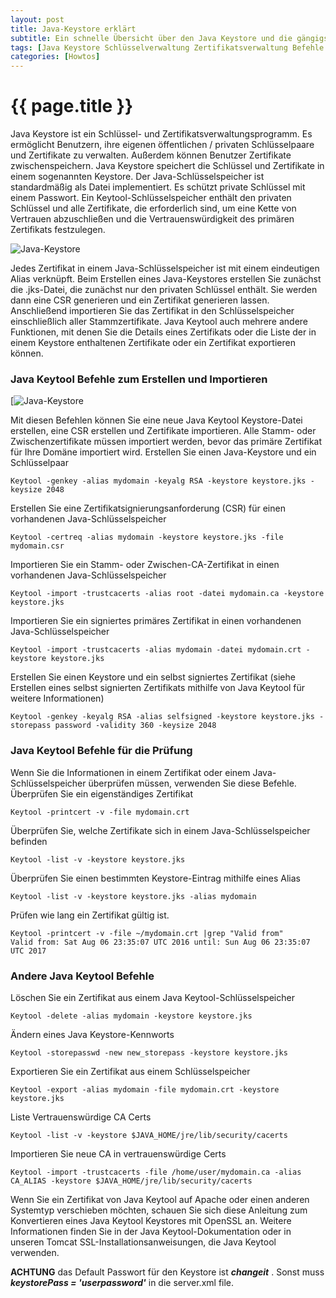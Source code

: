 ```yaml
---
layout: post
title: Java-Keystore erklärt
subtitle: Ein schnelle Übersicht über den Java Keystore und die gängigsten Optionen um eure Schlüssel- und Zertifikate zu verwalten. z.B. (auflisten, hinzufügen, löschen, prüfen) Es ermöglicht euch, eigenenSchlüsselpaare und Zertifikate zu verwalten.
tags: [Java Keystore Schlüsselverwaltung Zertifikatsverwaltung Befehle Erstellen Importieren Prüfen Default Passwort]
categories: [Howtos]
---
```

# {{ page.title }}

Java Keystore ist ein Schlüssel- und Zertifikatsverwaltungsprogramm. Es ermöglicht Benutzern, ihre eigenen öffentlichen / privaten Schlüsselpaare und Zertifikate zu verwalten. Außerdem können Benutzer Zertifikate zwischenspeichern. Java Keystore speichert die Schlüssel und Zertifikate in einem sogenannten Keystore. Der Java-Schlüsselspeicher ist standardmäßig als Datei implementiert. Es schützt private Schlüssel mit einem Passwort. Ein Keytool-Schlüsselspeicher enthält den privaten Schlüssel und alle Zertifikate, die erforderlich sind, um eine Kette von Vertrauen abzuschließen und die Vertrauenswürdigkeit des primären Zertifikats festzulegen.


![Java-Keystore](../../img/java.webp)

 Jedes Zertifikat in einem Java-Schlüsselspeicher ist mit einem eindeutigen Alias verknüpft. Beim Erstellen eines Java-Keystores erstellen Sie zunächst die .jks-Datei, die zunächst nur den privaten Schlüssel enthält. Sie werden dann eine CSR generieren und ein Zertifikat generieren lassen. Anschließend importieren Sie das Zertifikat in den Schlüsselspeicher einschließlich aller Stammzertifikate. Java Keytool auch mehrere andere Funktionen, mit denen Sie die Details eines Zertifikats oder die Liste der in einem Keystore enthaltenen Zertifikate oder ein Zertifikat exportieren können.

### Java Keytool Befehle zum Erstellen und Importieren

[![Java-Keystore](../../img/keystore-300x219.webp)

Mit diesen Befehlen können Sie eine neue Java Keytool Keystore-Datei erstellen, eine CSR erstellen und Zertifikate importieren. Alle Stamm- oder Zwischenzertifikate müssen importiert werden, bevor das primäre Zertifikat für Ihre Domäne importiert wird. Erstellen Sie einen Java-Keystore und ein Schlüsselpaar

```
Keytool -genkey -alias mydomain -keyalg RSA -keystore keystore.jks -keysize 2048
```

Erstellen Sie eine Zertifikatsignierungsanforderung (CSR) für einen vorhandenen Java-Schlüsselspeicher

```
Keytool -certreq -alias mydomain -keystore keystore.jks -file mydomain.csr
```

Importieren Sie ein Stamm- oder Zwischen-CA-Zertifikat in einen vorhandenen Java-Schlüsselspeicher

```
Keytool -import -trustcacerts -alias root -datei mydomain.ca -keystore keystore.jks
```

Importieren Sie ein signiertes primäres Zertifikat in einen vorhandenen Java-Schlüsselspeicher

```
Keytool -import -trustcacerts -alias mydomain -datei mydomain.crt -keystore keystore.jks
```

Erstellen Sie einen Keystore und ein selbst signiertes Zertifikat (siehe Erstellen eines selbst signierten Zertifikats mithilfe von Java Keytool für weitere Informationen)

```
Keytool -genkey -keyalg RSA -alias selfsigned -keystore keystore.jks -storepass password -validity 360 -keysize 2048
```

### Java Keytool Befehle für die Prüfung

Wenn Sie die Informationen in einem Zertifikat oder einem Java-Schlüsselspeicher überprüfen müssen, verwenden Sie diese Befehle. Überprüfen Sie ein eigenständiges Zertifikat

```
Keytool -printcert -v -file mydomain.crt
```

Überprüfen Sie, welche Zertifikate sich in einem Java-Schlüsselspeicher befinden

```
Keytool -list -v -keystore keystore.jks
```

Überprüfen Sie einen bestimmten Keystore-Eintrag mithilfe eines Alias

```
Keytool -list -v -keystore keystore.jks -alias mydomain
```

Prüfen wie lang ein Zertifikat gültig ist.

```
Keytool -printcert -v -file ~/mydomain.crt |grep "Valid from"
Valid from: Sat Aug 06 23:35:07 UTC 2016 until: Sun Aug 06 23:35:07 UTC 2017
```

### Andere Java Keytool Befehle

Löschen Sie ein Zertifikat aus einem Java Keytool-Schlüsselspeicher

```
Keytool -delete -alias mydomain -keystore keystore.jks
```

Ändern eines Java Keystore-Kennworts

```
Keytool -storepasswd -new new_storepass -keystore keystore.jks
```

Exportieren Sie ein Zertifikat aus einem Schlüsselspeicher

```
Keytool -export -alias mydomain -file mydomain.crt -keystore keystore.jks
```

Liste Vertrauenswürdige CA Certs

```
Keytool -list -v -keystore $JAVA_HOME/jre/lib/security/cacerts
```

Importieren Sie neue CA in vertrauenswürdige Certs

```
Keytool -import -trustcacerts -file /home/user/mydomain.ca -alias CA_ALIAS -keystore $JAVA_HOME/jre/lib/security/cacerts
```

Wenn Sie ein Zertifikat von Java Keytool auf Apache oder einen anderen Systemtyp verschieben möchten, schauen Sie sich diese Anleitung zum Konvertieren eines Java Keytool Keystores mit OpenSSL an.
Weitere Informationen finden Sie in der Java Keytool-Dokumentation oder in unseren Tomcat SSL-Installationsanweisungen, die Java Keytool verwenden.

**ACHTUNG** das Default Passwort für den Keystore ist _**changeit**_ . Sonst muss _**keystorePass = 'userpassword'**_ in die server.xml file.

